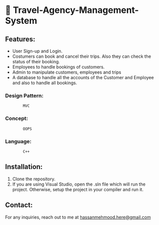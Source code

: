 # 🚀                                Travel-Agency-Management-System

## Features:
- User Sign-up and Login.
- Costumers can book and cancel their trips. Also they can check
the status of their booking.
- Employees to handle bookings of customers.
- Admin to manipulate customers, employees and trips
- A database to handle all the accounts of the Customer and
Employee and also to handle all bookings.

### Design Pattern: 
            MVC
### Concept:
            OOPS
### Language:
            C++

## Installation:
1. Clone the repository.
2. If you are using Visual Studio, open the .sln file which will run the project. Otherwise, setup the project in your compiler and run it.

## Contact:
For any inquiries, reach out to me at hassanmehmood.here@gmail.com
